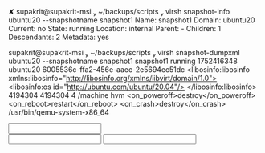 
 ✘ supakrit@supakrit-msi  ~/backups/scripts  virsh snapshot-info  ubuntu20 --snapshotname snapshot1
Name:           snapshot1
Domain:         ubuntu20
Current:        no
State:          running
Location:       internal
Parent:         -
Children:       1
Descendants:    2
Metadata:       yes

 supakrit@supakrit-msi  ~/backups/scripts  virsh snapshot-dumpxml    ubuntu20 --snapshotname snapshot1
<domainsnapshot>
  <name>snapshot1</name>
  <state>running</state>
  <creationTime>1752416348</creationTime>
  <memory snapshot='internal'/>
  <disks>
    <disk name='vda' snapshot='internal'/>
    <disk name='sda' snapshot='no'/>
  </disks>
  <domain type='kvm'>
    <name>ubuntu20</name>
    <uuid>6005536c-ffa2-456e-aaec-2e5694ec51dc</uuid>
    <metadata>
      <libosinfo:libosinfo xmlns:libosinfo="http://libosinfo.org/xmlns/libvirt/domain/1.0">
        <libosinfo:os id="http://ubuntu.com/ubuntu/20.04"/>
      </libosinfo:libosinfo>
    </metadata>
    <memory unit='KiB'>4194304</memory>
    <currentMemory unit='KiB'>4194304</currentMemory>
    <vcpu placement='static'>4</vcpu>
    <resource>
      <partition>/machine</partition>
    </resource>
    <os>
      <type arch='x86_64' machine='pc-q35-8.2'>hvm</type>
      <boot dev='hd'/>
    </os>
    <features>
      <acpi/>
      <apic/>
      <vmport state='off'/>
    </features>
    <cpu mode='host-passthrough' check='none' migratable='on'/>
    <clock offset='utc'>
      <timer name='rtc' tickpolicy='catchup'/>
      <timer name='pit' tickpolicy='delay'/>
      <timer name='hpet' present='no'/>
    </clock>
    <on_poweroff>destroy</on_poweroff>
    <on_reboot>restart</on_reboot>
    <on_crash>destroy</on_crash>
    <pm>
      <suspend-to-mem enabled='no'/>
      <suspend-to-disk enabled='no'/>
    </pm>
    <devices>
      <emulator>/usr/bin/qemu-system-x86_64</emulator>
      <disk type='file' device='disk'>
        <driver name='qemu' type='qcow2' discard='unmap'/>
        <source file='/var/lib/libvirt/images/ubuntu20.qcow2'/>
        <target dev='vda' bus='virtio'/>
        <address type='pci' domain='0x0000' bus='0x04' slot='0x00' function='0x0'/>
      </disk>
      <disk type='file' device='cdrom'>
        <driver name='qemu' type='raw'/>
        <target dev='sda' bus='sata'/>
        <readonly/>
        <address type='drive' controller='0' bus='0' target='0' unit='0'/>
      </disk>
      <controller type='usb' index='0' model='qemu-xhci' ports='15'>
        <address type='pci' domain='0x0000' bus='0x02' slot='0x00' function='0x0'/>
      </controller>
      <controller type='pci' index='0' model='pcie-root'/>
      <controller type='pci' index='1' model='pcie-root-port'>
        <model name='pcie-root-port'/>
        <target chassis='1' port='0x10'/>
        <address type='pci' domain='0x0000' bus='0x00' slot='0x02' function='0x0' multifunction='on'/>
      </controller>
      <controller type='pci' index='2' model='pcie-root-port'>
        <model name='pcie-root-port'/>
        <target chassis='2' port='0x11'/>
        <address type='pci' domain='0x0000' bus='0x00' slot='0x02' function='0x1'/>
      </controller>
      <controller type='pci' index='3' model='pcie-root-port'>
        <model name='pcie-root-port'/>
        <target chassis='3' port='0x12'/>
        <address type='pci' domain='0x0000' bus='0x00' slot='0x02' function='0x2'/>
      </controller>
      <controller type='pci' index='4' model='pcie-root-port'>
        <model name='pcie-root-port'/>
        <target chassis='4' port='0x13'/>
        <address type='pci' domain='0x0000' bus='0x00' slot='0x02' function='0x3'/>
      </controller>
      <controller type='pci' index='5' model='pcie-root-port'>
        <model name='pcie-root-port'/>
        <target chassis='5' port='0x14'/>
        <address type='pci' domain='0x0000' bus='0x00' slot='0x02' function='0x4'/>
      </controller>
      <controller type='pci' index='6' model='pcie-root-port'>
        <model name='pcie-root-port'/>
        <target chassis='6' port='0x15'/>
        <address type='pci' domain='0x0000' bus='0x00' slot='0x02' function='0x5'/>
      </controller>
      <controller type='pci' index='7' model='pcie-root-port'>
        <model name='pcie-root-port'/>
        <target chassis='7' port='0x16'/>
        <address type='pci' domain='0x0000' bus='0x00' slot='0x02' function='0x6'/>
      </controller>
      <controller type='pci' index='8' model='pcie-root-port'>
        <model name='pcie-root-port'/>
        <target chassis='8' port='0x17'/>
        <address type='pci' domain='0x0000' bus='0x00' slot='0x02' function='0x7'/>
      </controller>
      <controller type='pci' index='9' model='pcie-root-port'>
        <model name='pcie-root-port'/>
        <target chassis='9' port='0x18'/>
        <address type='pci' domain='0x0000' bus='0x00' slot='0x03' function='0x0' multifunction='on'/>
      </controller>
      <controller type='pci' index='10' model='pcie-root-port'>
        <model name='pcie-root-port'/>
        <target chassis='10' port='0x19'/>
        <address type='pci' domain='0x0000' bus='0x00' slot='0x03' function='0x1'/>
      </controller>
      <controller type='pci' index='11' model='pcie-root-port'>
        <model name='pcie-root-port'/>
        <target chassis='11' port='0x1a'/>
        <address type='pci' domain='0x0000' bus='0x00' slot='0x03' function='0x2'/>
      </controller>
      <controller type='pci' index='12' model='pcie-root-port'>
        <model name='pcie-root-port'/>
        <target chassis='12' port='0x1b'/>
        <address type='pci' domain='0x0000' bus='0x00' slot='0x03' function='0x3'/>
      </controller>
      <controller type='pci' index='13' model='pcie-root-port'>
        <model name='pcie-root-port'/>
        <target chassis='13' port='0x1c'/>
        <address type='pci' domain='0x0000' bus='0x00' slot='0x03' function='0x4'/>
      </controller>
      <controller type='pci' index='14' model='pcie-root-port'>
        <model name='pcie-root-port'/>
        <target chassis='14' port='0x1d'/>
        <address type='pci' domain='0x0000' bus='0x00' slot='0x03' function='0x5'/>
      </controller>
      <controller type='sata' index='0'>
        <address type='pci' domain='0x0000' bus='0x00' slot='0x1f' function='0x2'/>
      </controller>
      <controller type='virtio-serial' index='0'>
        <address type='pci' domain='0x0000' bus='0x03' slot='0x00' function='0x0'/>
      </controller>
      <interface type='network'>
        <mac address='52:54:00:b3:37:46'/>
        <source network='default'/>
        <model type='virtio'/>
        <address type='pci' domain='0x0000' bus='0x01' slot='0x00' function='0x0'/>
      </interface>
      <serial type='pty'>
        <target type='isa-serial' port='0'>
          <model name='isa-serial'/>
        </target>
      </serial>
      <console type='pty'>
        <target type='serial' port='0'/>
      </console>
      <channel type='unix'>
        <target type='virtio' name='org.qemu.guest_agent.0'/>
        <address type='virtio-serial' controller='0' bus='0' port='1'/>
      </channel>
      <channel type='spicevmc'>
        <target type='virtio' name='com.redhat.spice.0'/>
        <address type='virtio-serial' controller='0' bus='0' port='2'/>
      </channel>
      <input type='tablet' bus='usb'>
        <address type='usb' bus='0' port='1'/>
      </input>
      <input type='mouse' bus='ps2'/>
      <input type='keyboard' bus='ps2'/>
      <graphics type='spice' autoport='yes'>
        <listen type='address'/>
        <image compression='off'/>
      </graphics>
      <sound model='ich9'>
        <address type='pci' domain='0x0000' bus='0x00' slot='0x1b' function='0x0'/>
      </sound>
      <audio id='1' type='spice'/>
      <video>
        <model type='virtio' heads='1' primary='yes'/>
        <address type='pci' domain='0x0000' bus='0x00' slot='0x01' function='0x0'/>
      </video>
      <redirdev bus='usb' type='spicevmc'>
        <address type='usb' bus='0' port='2'/>
      </redirdev>
      <redirdev bus='usb' type='spicevmc'>
        <address type='usb' bus='0' port='3'/>
      </redirdev>
      <watchdog model='itco' action='reset'/>
      <memballoon model='virtio'>
        <address type='pci' domain='0x0000' bus='0x05' slot='0x00' function='0x0'/>
      </memballoon>
      <rng model='virtio'>
        <backend model='random'>/dev/urandom</backend>
        <address type='pci' domain='0x0000' bus='0x06' slot='0x00' function='0x0'/>
      </rng>
    </devices>
    <seclabel type='dynamic' model='apparmor' relabel='yes'/>
  </domain>
  <inactiveDomain type='kvm'>
    <name>ubuntu20</name>
    <uuid>6005536c-ffa2-456e-aaec-2e5694ec51dc</uuid>
    <metadata>
      <libosinfo:libosinfo xmlns:libosinfo="http://libosinfo.org/xmlns/libvirt/domain/1.0">
        <libosinfo:os id="http://ubuntu.com/ubuntu/20.04"/>
      </libosinfo:libosinfo>
    </metadata>
    <memory unit='KiB'>4194304</memory>
    <currentMemory unit='KiB'>4194304</currentMemory>
    <vcpu placement='static'>4</vcpu>
    <os>
      <type arch='x86_64' machine='pc-q35-8.2'>hvm</type>
      <boot dev='hd'/>
    </os>
    <features>
      <acpi/>
      <apic/>
      <vmport state='off'/>
    </features>
    <cpu mode='host-passthrough' check='none' migratable='on'/>
    <clock offset='utc'>
      <timer name='rtc' tickpolicy='catchup'/>
      <timer name='pit' tickpolicy='delay'/>
      <timer name='hpet' present='no'/>
    </clock>
    <on_poweroff>destroy</on_poweroff>
    <on_reboot>restart</on_reboot>
    <on_crash>destroy</on_crash>
    <pm>
      <suspend-to-mem enabled='no'/>
      <suspend-to-disk enabled='no'/>
    </pm>
    <devices>
      <emulator>/usr/bin/qemu-system-x86_64</emulator>
      <disk type='file' device='disk'>
        <driver name='qemu' type='qcow2' discard='unmap'/>
        <source file='/var/lib/libvirt/images/ubuntu20.qcow2'/>
        <target dev='vda' bus='virtio'/>
        <address type='pci' domain='0x0000' bus='0x04' slot='0x00' function='0x0'/>
      </disk>
      <disk type='file' device='cdrom'>
        <driver name='qemu' type='raw'/>
        <target dev='sda' bus='sata'/>
        <readonly/>
        <address type='drive' controller='0' bus='0' target='0' unit='0'/>
      </disk>
      <controller type='usb' index='0' model='qemu-xhci' ports='15'>
        <address type='pci' domain='0x0000' bus='0x02' slot='0x00' function='0x0'/>
      </controller>
      <controller type='pci' index='0' model='pcie-root'/>
      <controller type='pci' index='1' model='pcie-root-port'>
        <model name='pcie-root-port'/>
        <target chassis='1' port='0x10'/>
        <address type='pci' domain='0x0000' bus='0x00' slot='0x02' function='0x0' multifunction='on'/>
      </controller>
      <controller type='pci' index='2' model='pcie-root-port'>
        <model name='pcie-root-port'/>
        <target chassis='2' port='0x11'/>
        <address type='pci' domain='0x0000' bus='0x00' slot='0x02' function='0x1'/>
      </controller>
      <controller type='pci' index='3' model='pcie-root-port'>
        <model name='pcie-root-port'/>
        <target chassis='3' port='0x12'/>
        <address type='pci' domain='0x0000' bus='0x00' slot='0x02' function='0x2'/>
      </controller>
      <controller type='pci' index='4' model='pcie-root-port'>
        <model name='pcie-root-port'/>
        <target chassis='4' port='0x13'/>
        <address type='pci' domain='0x0000' bus='0x00' slot='0x02' function='0x3'/>
      </controller>
      <controller type='pci' index='5' model='pcie-root-port'>
        <model name='pcie-root-port'/>
        <target chassis='5' port='0x14'/>
        <address type='pci' domain='0x0000' bus='0x00' slot='0x02' function='0x4'/>
      </controller>
      <controller type='pci' index='6' model='pcie-root-port'>
        <model name='pcie-root-port'/>
        <target chassis='6' port='0x15'/>
        <address type='pci' domain='0x0000' bus='0x00' slot='0x02' function='0x5'/>
      </controller>
      <controller type='pci' index='7' model='pcie-root-port'>
        <model name='pcie-root-port'/>
        <target chassis='7' port='0x16'/>
        <address type='pci' domain='0x0000' bus='0x00' slot='0x02' function='0x6'/>
      </controller>
      <controller type='pci' index='8' model='pcie-root-port'>
        <model name='pcie-root-port'/>
        <target chassis='8' port='0x17'/>
        <address type='pci' domain='0x0000' bus='0x00' slot='0x02' function='0x7'/>
      </controller>
      <controller type='pci' index='9' model='pcie-root-port'>
        <model name='pcie-root-port'/>
        <target chassis='9' port='0x18'/>
        <address type='pci' domain='0x0000' bus='0x00' slot='0x03' function='0x0' multifunction='on'/>
      </controller>
      <controller type='pci' index='10' model='pcie-root-port'>
        <model name='pcie-root-port'/>
        <target chassis='10' port='0x19'/>
        <address type='pci' domain='0x0000' bus='0x00' slot='0x03' function='0x1'/>
      </controller>
      <controller type='pci' index='11' model='pcie-root-port'>
        <model name='pcie-root-port'/>
        <target chassis='11' port='0x1a'/>
        <address type='pci' domain='0x0000' bus='0x00' slot='0x03' function='0x2'/>
      </controller>
      <controller type='pci' index='12' model='pcie-root-port'>
        <model name='pcie-root-port'/>
        <target chassis='12' port='0x1b'/>
        <address type='pci' domain='0x0000' bus='0x00' slot='0x03' function='0x3'/>
      </controller>
      <controller type='pci' index='13' model='pcie-root-port'>
        <model name='pcie-root-port'/>
        <target chassis='13' port='0x1c'/>
        <address type='pci' domain='0x0000' bus='0x00' slot='0x03' function='0x4'/>
      </controller>
      <controller type='pci' index='14' model='pcie-root-port'>
        <model name='pcie-root-port'/>
        <target chassis='14' port='0x1d'/>
        <address type='pci' domain='0x0000' bus='0x00' slot='0x03' function='0x5'/>
      </controller>
      <controller type='sata' index='0'>
        <address type='pci' domain='0x0000' bus='0x00' slot='0x1f' function='0x2'/>
      </controller>
      <controller type='virtio-serial' index='0'>
        <address type='pci' domain='0x0000' bus='0x03' slot='0x00' function='0x0'/>
      </controller>
      <interface type='network'>
        <mac address='52:54:00:b3:37:46'/>
        <source network='default'/>
        <model type='virtio'/>
        <address type='pci' domain='0x0000' bus='0x01' slot='0x00' function='0x0'/>
      </interface>
      <serial type='pty'>
        <target type='isa-serial' port='0'>
          <model name='isa-serial'/>
        </target>
      </serial>
      <console type='pty'>
        <target type='serial' port='0'/>
      </console>
      <channel type='unix'>
        <target type='virtio' name='org.qemu.guest_agent.0'/>
        <address type='virtio-serial' controller='0' bus='0' port='1'/>
      </channel>
      <channel type='spicevmc'>
        <target type='virtio' name='com.redhat.spice.0'/>
        <address type='virtio-serial' controller='0' bus='0' port='2'/>
      </channel>
      <input type='tablet' bus='usb'>
        <address type='usb' bus='0' port='1'/>
      </input>
      <input type='mouse' bus='ps2'/>
      <input type='keyboard' bus='ps2'/>
      <graphics type='spice' autoport='yes'>
        <listen type='address'/>
        <image compression='off'/>
      </graphics>
      <sound model='ich9'>
        <address type='pci' domain='0x0000' bus='0x00' slot='0x1b' function='0x0'/>
      </sound>
      <audio id='1' type='spice'/>
      <video>
        <model type='virtio' heads='1' primary='yes'/>
        <address type='pci' domain='0x0000' bus='0x00' slot='0x01' function='0x0'/>
      </video>
      <redirdev bus='usb' type='spicevmc'>
        <address type='usb' bus='0' port='2'/>
      </redirdev>
      <redirdev bus='usb' type='spicevmc'>
        <address type='usb' bus='0' port='3'/>
      </redirdev>
      <watchdog model='itco' action='reset'/>
      <memballoon model='virtio'>
        <address type='pci' domain='0x0000' bus='0x05' slot='0x00' function='0x0'/>
      </memballoon>
      <rng model='virtio'>
        <backend model='random'>/dev/urandom</backend>
        <address type='pci' domain='0x0000' bus='0x06' slot='0x00' function='0x0'/>
      </rng>
    </devices>
  </inactiveDomain>
  <cookie>
    <cpu mode='host-passthrough' check='none' migratable='on'/>
    <slirpHelper/>
  </cookie>
</domainsnapshot>

 supakrit@supakrit-msi  ~/backups/scripts  virsh snapshot-info  ubuntu20 --snapshotname snapshot1
Name:           snapshot1
Domain:         ubuntu20
Current:        no
State:          running
Location:       internal
Parent:         -
Children:       1
Descendants:    2
Metadata:       yes

 supakrit@supakrit-msi  ~/backups/scripts  virsh snapshot-info  ubuntu20-restore-2025-07-13-215447 --snapshotname snapshot1
error: Domain snapshot not found: no domain snapshot with matching name 'snapshot1'

 ✘ supakrit@supakrit-msi  ~/backups/scripts  virsh snapshot-list ubuntu20-restore-2025-07-13-215447
 Name   Creation Time   State
-------------------------------

 supakrit@supakrit-msi  ~/backups/scripts  virsh snapshot-list ubuntu20-restore-2025-07-13-215447
 Name   Creation Time   State
-------------------------------

 supakrit@supakrit-msi  ~/backups/scripts  virsh snapshot-create --help
  NAME
    snapshot-create - Create a snapshot from XML

  SYNOPSIS
    snapshot-create <domain> [--xmlfile <string>] [--redefine] [--current] [--no-metadata] [--halt] [--disk-only] [--reuse-external] [--quiesce] [--atomic] [--live] [--validate]

  DESCRIPTION
    Create a snapshot (disk and RAM) from XML

  OPTIONS
    [--domain] <string>  domain name, id or uuid
    --xmlfile <string>  domain snapshot XML
    --redefine       redefine metadata for existing snapshot
    --current        with redefine, set current snapshot
    --no-metadata    take snapshot but create no metadata
    --halt           halt domain after snapshot is created
    --disk-only      capture disk state but not vm state
    --reuse-external  reuse any existing external files
    --quiesce        quiesce guest's file systems
    --atomic         require atomic operation
    --live           take a live snapshot
    --validate       validate the XML against the schema


 supakrit@supakrit-msi  ~/backups/scripts  virsh snapshot-create --redefine --help
  NAME
    snapshot-create - Create a snapshot from XML

  SYNOPSIS
    snapshot-create <domain> [--xmlfile <string>] [--redefine] [--current] [--no-metadata] [--halt] [--disk-only] [--reuse-external] [--quiesce] [--atomic] [--live] [--validate]

  DESCRIPTION
    Create a snapshot (disk and RAM) from XML

  OPTIONS
    [--domain] <string>  domain name, id or uuid
    --xmlfile <string>  domain snapshot XML
    --redefine       redefine metadata for existing snapshot
    --current        with redefine, set current snapshot
    --no-metadata    take snapshot but create no metadata
    --halt           halt domain after snapshot is created
    --disk-only      capture disk state but not vm state
    --reuse-external  reuse any existing external files
    --quiesce        quiesce guest's file systems
    --atomic         require atomic operation
    --live           take a live snapshot
    --validate       validate the XML against the schema


 supakrit@supakrit-msi  ~/backups/scripts  virsh snapshot-create ubuntu20-restore-2025-07-13-215447 --xmlfile /var/lib/libvirt/qemu/snapshot/ubuntu20/snapshot
1.xml --redefine 
error: Failed to open file '/var/lib/libvirt/qemu/snapshot/ubuntu20/snapshot1.xml': Permission denied

 ✘ supakrit@supakrit-msi  ~/backups/scripts  sudo virsh snapshot-create ubuntu20-restore-2025-07-13-215447 --xmlfile /var/lib/libvirt/qemu/snapshot/ubuntu20/s
napshot1.xml --redefine
error: invalid argument: definition for snapshot snapshot1 must use uuid 6c24bb56-b1bf-4cc1-8d21-9f8bb10344fd

 ✘ supakrit@supakrit-msi  ~/backups/scripts  sudo rm -rf ~/backups/artifacts/ubuntu20/2025-07-13-215447/snapshots/*
 supakrit@supakrit-msi  ~/backups/scripts  virsh snapshot-list ubuntu20
 Name                       Creation Time               State
-----------------------------------------------------------------------
 backup-2025-07-13-215112   2025-07-13 21:51:12 +0700   disk-snapshot
 snapshot1                  2025-07-13 21:19:08 +0700   running
 snapshot2                  2025-07-13 21:20:37 +0700   running

 supakrit@supakrit-msi  ~/backups/scripts  cd ../artifacts/ubuntu20/2025-07-13-215447/snapshots/
 supakrit@supakrit-msi  ~/backups/artifacts/ubuntu20/2025-07-13-215447/snapshots  virsh snapshot-dumpxml ubuntu20 snapshot1
<domainsnapshot>
  <name>snapshot1</name>
  <state>running</state>
  <creationTime>1752416348</creationTime>
  <memory snapshot='internal'/>
  <disks>
    <disk name='vda' snapshot='internal'/>
    <disk name='sda' snapshot='no'/>
  </disks>
  <domain type='kvm'>
    <name>ubuntu20</name>
    <uuid>6005536c-ffa2-456e-aaec-2e5694ec51dc</uuid>
    <metadata>
      <libosinfo:libosinfo xmlns:libosinfo="http://libosinfo.org/xmlns/libvirt/domain/1.0">
        <libosinfo:os id="http://ubuntu.com/ubuntu/20.04"/>
      </libosinfo:libosinfo>
    </metadata>
    <memory unit='KiB'>4194304</memory>
    <currentMemory unit='KiB'>4194304</currentMemory>
    <vcpu placement='static'>4</vcpu>
    <resource>
      <partition>/machine</partition>
    </resource>
    <os>
      <type arch='x86_64' machine='pc-q35-8.2'>hvm</type>
      <boot dev='hd'/>
    </os>
    <features>
      <acpi/>
      <apic/>
      <vmport state='off'/>
    </features>
    <cpu mode='host-passthrough' check='none' migratable='on'/>
    <clock offset='utc'>
      <timer name='rtc' tickpolicy='catchup'/>
      <timer name='pit' tickpolicy='delay'/>
      <timer name='hpet' present='no'/>
    </clock>
    <on_poweroff>destroy</on_poweroff>
    <on_reboot>restart</on_reboot>
    <on_crash>destroy</on_crash>
    <pm>
      <suspend-to-mem enabled='no'/>
      <suspend-to-disk enabled='no'/>
    </pm>
    <devices>
      <emulator>/usr/bin/qemu-system-x86_64</emulator>
      <disk type='file' device='disk'>
        <driver name='qemu' type='qcow2' discard='unmap'/>
        <source file='/var/lib/libvirt/images/ubuntu20.qcow2'/>
        <target dev='vda' bus='virtio'/>
        <address type='pci' domain='0x0000' bus='0x04' slot='0x00' function='0x0'/>
      </disk>
      <disk type='file' device='cdrom'>
        <driver name='qemu' type='raw'/>
        <target dev='sda' bus='sata'/>
        <readonly/>
        <address type='drive' controller='0' bus='0' target='0' unit='0'/>
      </disk>
      <controller type='usb' index='0' model='qemu-xhci' ports='15'>
        <address type='pci' domain='0x0000' bus='0x02' slot='0x00' function='0x0'/>
      </controller>
      <controller type='pci' index='0' model='pcie-root'/>
      <controller type='pci' index='1' model='pcie-root-port'>
        <model name='pcie-root-port'/>
        <target chassis='1' port='0x10'/>
        <address type='pci' domain='0x0000' bus='0x00' slot='0x02' function='0x0' multifunction='on'/>
      </controller>
      <controller type='pci' index='2' model='pcie-root-port'>
        <model name='pcie-root-port'/>
        <target chassis='2' port='0x11'/>
        <address type='pci' domain='0x0000' bus='0x00' slot='0x02' function='0x1'/>
      </controller>
      <controller type='pci' index='3' model='pcie-root-port'>
        <model name='pcie-root-port'/>
        <target chassis='3' port='0x12'/>
        <address type='pci' domain='0x0000' bus='0x00' slot='0x02' function='0x2'/>
      </controller>
      <controller type='pci' index='4' model='pcie-root-port'>
        <model name='pcie-root-port'/>
        <target chassis='4' port='0x13'/>
        <address type='pci' domain='0x0000' bus='0x00' slot='0x02' function='0x3'/>
      </controller>
      <controller type='pci' index='5' model='pcie-root-port'>
        <model name='pcie-root-port'/>
        <target chassis='5' port='0x14'/>
        <address type='pci' domain='0x0000' bus='0x00' slot='0x02' function='0x4'/>
      </controller>
      <controller type='pci' index='6' model='pcie-root-port'>
        <model name='pcie-root-port'/>
        <target chassis='6' port='0x15'/>
        <address type='pci' domain='0x0000' bus='0x00' slot='0x02' function='0x5'/>
      </controller>
      <controller type='pci' index='7' model='pcie-root-port'>
        <model name='pcie-root-port'/>
        <target chassis='7' port='0x16'/>
        <address type='pci' domain='0x0000' bus='0x00' slot='0x02' function='0x6'/>
      </controller>
      <controller type='pci' index='8' model='pcie-root-port'>
        <model name='pcie-root-port'/>
        <target chassis='8' port='0x17'/>
        <address type='pci' domain='0x0000' bus='0x00' slot='0x02' function='0x7'/>
      </controller>
      <controller type='pci' index='9' model='pcie-root-port'>
        <model name='pcie-root-port'/>
        <target chassis='9' port='0x18'/>
        <address type='pci' domain='0x0000' bus='0x00' slot='0x03' function='0x0' multifunction='on'/>
      </controller>
      <controller type='pci' index='10' model='pcie-root-port'>
        <model name='pcie-root-port'/>
        <target chassis='10' port='0x19'/>
        <address type='pci' domain='0x0000' bus='0x00' slot='0x03' function='0x1'/>
      </controller>
      <controller type='pci' index='11' model='pcie-root-port'>
        <model name='pcie-root-port'/>
        <target chassis='11' port='0x1a'/>
        <address type='pci' domain='0x0000' bus='0x00' slot='0x03' function='0x2'/>
      </controller>
      <controller type='pci' index='12' model='pcie-root-port'>
        <model name='pcie-root-port'/>
        <target chassis='12' port='0x1b'/>
        <address type='pci' domain='0x0000' bus='0x00' slot='0x03' function='0x3'/>
      </controller>
      <controller type='pci' index='13' model='pcie-root-port'>
        <model name='pcie-root-port'/>
        <target chassis='13' port='0x1c'/>
        <address type='pci' domain='0x0000' bus='0x00' slot='0x03' function='0x4'/>
      </controller>
      <controller type='pci' index='14' model='pcie-root-port'>
        <model name='pcie-root-port'/>
        <target chassis='14' port='0x1d'/>
        <address type='pci' domain='0x0000' bus='0x00' slot='0x03' function='0x5'/>
      </controller>
      <controller type='sata' index='0'>
        <address type='pci' domain='0x0000' bus='0x00' slot='0x1f' function='0x2'/>
      </controller>
      <controller type='virtio-serial' index='0'>
        <address type='pci' domain='0x0000' bus='0x03' slot='0x00' function='0x0'/>
      </controller>
      <interface type='network'>
        <mac address='52:54:00:b3:37:46'/>
        <source network='default'/>
        <model type='virtio'/>
        <address type='pci' domain='0x0000' bus='0x01' slot='0x00' function='0x0'/>
      </interface>
      <serial type='pty'>
        <target type='isa-serial' port='0'>
          <model name='isa-serial'/>
        </target>
      </serial>
      <console type='pty'>
        <target type='serial' port='0'/>
      </console>
      <channel type='unix'>
        <target type='virtio' name='org.qemu.guest_agent.0'/>
        <address type='virtio-serial' controller='0' bus='0' port='1'/>
      </channel>
      <channel type='spicevmc'>
        <target type='virtio' name='com.redhat.spice.0'/>
        <address type='virtio-serial' controller='0' bus='0' port='2'/>
      </channel>
      <input type='tablet' bus='usb'>
        <address type='usb' bus='0' port='1'/>
      </input>
      <input type='mouse' bus='ps2'/>
      <input type='keyboard' bus='ps2'/>
      <graphics type='spice' autoport='yes'>
        <listen type='address'/>
        <image compression='off'/>
      </graphics>
      <sound model='ich9'>
        <address type='pci' domain='0x0000' bus='0x00' slot='0x1b' function='0x0'/>
      </sound>
      <audio id='1' type='spice'/>
      <video>
        <model type='virtio' heads='1' primary='yes'/>
        <address type='pci' domain='0x0000' bus='0x00' slot='0x01' function='0x0'/>
      </video>
      <redirdev bus='usb' type='spicevmc'>
        <address type='usb' bus='0' port='2'/>
      </redirdev>
      <redirdev bus='usb' type='spicevmc'>
        <address type='usb' bus='0' port='3'/>
      </redirdev>
      <watchdog model='itco' action='reset'/>
      <memballoon model='virtio'>
        <address type='pci' domain='0x0000' bus='0x05' slot='0x00' function='0x0'/>
      </memballoon>
      <rng model='virtio'>
        <backend model='random'>/dev/urandom</backend>
        <address type='pci' domain='0x0000' bus='0x06' slot='0x00' function='0x0'/>
      </rng>
    </devices>
    <seclabel type='dynamic' model='apparmor' relabel='yes'/>
  </domain>
  <inactiveDomain type='kvm'>
    <name>ubuntu20</name>
    <uuid>6005536c-ffa2-456e-aaec-2e5694ec51dc</uuid>
    <metadata>
      <libosinfo:libosinfo xmlns:libosinfo="http://libosinfo.org/xmlns/libvirt/domain/1.0">
        <libosinfo:os id="http://ubuntu.com/ubuntu/20.04"/>
      </libosinfo:libosinfo>
    </metadata>
    <memory unit='KiB'>4194304</memory>
    <currentMemory unit='KiB'>4194304</currentMemory>
    <vcpu placement='static'>4</vcpu>
    <os>
      <type arch='x86_64' machine='pc-q35-8.2'>hvm</type>
      <boot dev='hd'/>
    </os>
    <features>
      <acpi/>
      <apic/>
      <vmport state='off'/>
    </features>
    <cpu mode='host-passthrough' check='none' migratable='on'/>
    <clock offset='utc'>
      <timer name='rtc' tickpolicy='catchup'/>
      <timer name='pit' tickpolicy='delay'/>
      <timer name='hpet' present='no'/>
    </clock>
    <on_poweroff>destroy</on_poweroff>
    <on_reboot>restart</on_reboot>
    <on_crash>destroy</on_crash>
    <pm>
      <suspend-to-mem enabled='no'/>
      <suspend-to-disk enabled='no'/>
    </pm>
    <devices>
      <emulator>/usr/bin/qemu-system-x86_64</emulator>
      <disk type='file' device='disk'>
        <driver name='qemu' type='qcow2' discard='unmap'/>
        <source file='/var/lib/libvirt/images/ubuntu20.qcow2'/>
        <target dev='vda' bus='virtio'/>
        <address type='pci' domain='0x0000' bus='0x04' slot='0x00' function='0x0'/>
      </disk>
      <disk type='file' device='cdrom'>
        <driver name='qemu' type='raw'/>
        <target dev='sda' bus='sata'/>
        <readonly/>
        <address type='drive' controller='0' bus='0' target='0' unit='0'/>
      </disk>
      <controller type='usb' index='0' model='qemu-xhci' ports='15'>
        <address type='pci' domain='0x0000' bus='0x02' slot='0x00' function='0x0'/>
      </controller>
      <controller type='pci' index='0' model='pcie-root'/>
      <controller type='pci' index='1' model='pcie-root-port'>
        <model name='pcie-root-port'/>
        <target chassis='1' port='0x10'/>
        <address type='pci' domain='0x0000' bus='0x00' slot='0x02' function='0x0' multifunction='on'/>
      </controller>
      <controller type='pci' index='2' model='pcie-root-port'>
        <model name='pcie-root-port'/>
        <target chassis='2' port='0x11'/>
        <address type='pci' domain='0x0000' bus='0x00' slot='0x02' function='0x1'/>
      </controller>
      <controller type='pci' index='3' model='pcie-root-port'>
        <model name='pcie-root-port'/>
        <target chassis='3' port='0x12'/>
        <address type='pci' domain='0x0000' bus='0x00' slot='0x02' function='0x2'/>
      </controller>
      <controller type='pci' index='4' model='pcie-root-port'>
        <model name='pcie-root-port'/>
        <target chassis='4' port='0x13'/>
        <address type='pci' domain='0x0000' bus='0x00' slot='0x02' function='0x3'/>
      </controller>
      <controller type='pci' index='5' model='pcie-root-port'>
        <model name='pcie-root-port'/>
        <target chassis='5' port='0x14'/>
        <address type='pci' domain='0x0000' bus='0x00' slot='0x02' function='0x4'/>
      </controller>
      <controller type='pci' index='6' model='pcie-root-port'>
        <model name='pcie-root-port'/>
        <target chassis='6' port='0x15'/>
        <address type='pci' domain='0x0000' bus='0x00' slot='0x02' function='0x5'/>
      </controller>
      <controller type='pci' index='7' model='pcie-root-port'>
        <model name='pcie-root-port'/>
        <target chassis='7' port='0x16'/>
        <address type='pci' domain='0x0000' bus='0x00' slot='0x02' function='0x6'/>
      </controller>
      <controller type='pci' index='8' model='pcie-root-port'>
        <model name='pcie-root-port'/>
        <target chassis='8' port='0x17'/>
        <address type='pci' domain='0x0000' bus='0x00' slot='0x02' function='0x7'/>
      </controller>
      <controller type='pci' index='9' model='pcie-root-port'>
        <model name='pcie-root-port'/>
        <target chassis='9' port='0x18'/>
        <address type='pci' domain='0x0000' bus='0x00' slot='0x03' function='0x0' multifunction='on'/>
      </controller>
      <controller type='pci' index='10' model='pcie-root-port'>
        <model name='pcie-root-port'/>
        <target chassis='10' port='0x19'/>
        <address type='pci' domain='0x0000' bus='0x00' slot='0x03' function='0x1'/>
      </controller>
      <controller type='pci' index='11' model='pcie-root-port'>
        <model name='pcie-root-port'/>
        <target chassis='11' port='0x1a'/>
        <address type='pci' domain='0x0000' bus='0x00' slot='0x03' function='0x2'/>
      </controller>
      <controller type='pci' index='12' model='pcie-root-port'>
        <model name='pcie-root-port'/>
        <target chassis='12' port='0x1b'/>
        <address type='pci' domain='0x0000' bus='0x00' slot='0x03' function='0x3'/>
      </controller>
      <controller type='pci' index='13' model='pcie-root-port'>
        <model name='pcie-root-port'/>
        <target chassis='13' port='0x1c'/>
        <address type='pci' domain='0x0000' bus='0x00' slot='0x03' function='0x4'/>
      </controller>
      <controller type='pci' index='14' model='pcie-root-port'>
        <model name='pcie-root-port'/>
        <target chassis='14' port='0x1d'/>
        <address type='pci' domain='0x0000' bus='0x00' slot='0x03' function='0x5'/>
      </controller>
      <controller type='sata' index='0'>
        <address type='pci' domain='0x0000' bus='0x00' slot='0x1f' function='0x2'/>
      </controller>
      <controller type='virtio-serial' index='0'>
        <address type='pci' domain='0x0000' bus='0x03' slot='0x00' function='0x0'/>
      </controller>
      <interface type='network'>
        <mac address='52:54:00:b3:37:46'/>
        <source network='default'/>
        <model type='virtio'/>
        <address type='pci' domain='0x0000' bus='0x01' slot='0x00' function='0x0'/>
      </interface>
      <serial type='pty'>
        <target type='isa-serial' port='0'>
          <model name='isa-serial'/>
        </target>
      </serial>
      <console type='pty'>
        <target type='serial' port='0'/>
      </console>
      <channel type='unix'>
        <target type='virtio' name='org.qemu.guest_agent.0'/>
        <address type='virtio-serial' controller='0' bus='0' port='1'/>
      </channel>
      <channel type='spicevmc'>
        <target type='virtio' name='com.redhat.spice.0'/>
        <address type='virtio-serial' controller='0' bus='0' port='2'/>
      </channel>
      <input type='tablet' bus='usb'>
        <address type='usb' bus='0' port='1'/>
      </input>
      <input type='mouse' bus='ps2'/>
      <input type='keyboard' bus='ps2'/>
      <graphics type='spice' autoport='yes'>
        <listen type='address'/>
        <image compression='off'/>
      </graphics>
      <sound model='ich9'>
        <address type='pci' domain='0x0000' bus='0x00' slot='0x1b' function='0x0'/>
      </sound>
      <audio id='1' type='spice'/>
      <video>
        <model type='virtio' heads='1' primary='yes'/>
        <address type='pci' domain='0x0000' bus='0x00' slot='0x01' function='0x0'/>
      </video>
      <redirdev bus='usb' type='spicevmc'>
        <address type='usb' bus='0' port='2'/>
      </redirdev>
      <redirdev bus='usb' type='spicevmc'>
        <address type='usb' bus='0' port='3'/>
      </redirdev>
      <watchdog model='itco' action='reset'/>
      <memballoon model='virtio'>
        <address type='pci' domain='0x0000' bus='0x05' slot='0x00' function='0x0'/>
      </memballoon>
      <rng model='virtio'>
        <backend model='random'>/dev/urandom</backend>
        <address type='pci' domain='0x0000' bus='0x06' slot='0x00' function='0x0'/>
      </rng>
    </devices>
  </inactiveDomain>
  <cookie>
    <cpu mode='host-passthrough' check='none' migratable='on'/>
    <slirpHelper/>
  </cookie>
</domainsnapshot>

 supakrit@supakrit-msi  ~/backups/artifacts/ubuntu20/2025-07-13-215447/snapshots  virsh snapshot-dumpxml ubuntu20 snapshot1 > snapshot1.xml
zsh: permission denied: snapshot1.xml
 ✘ supakrit@supakrit-msi  ~/backups/artifacts/ubuntu20/2025-07-13-215447/snapshots  sudo virsh snapshot-dumpxml ubuntu20 snapshot1 > snapshot1.xml
zsh: permission denied: snapshot1.xml
 ✘ supakrit@supakrit-msi  ~/backups/artifacts/ubuntu20/2025-07-13-215447/snapshots  sudo virsh snapshot-dumpxml ubuntu20 snapshot1 > snapshot1.xml
zsh: permission denied: snapshot1.xml
 ✘ supakrit@supakrit-msi  ~/backups/artifacts/ubuntu20/2025-07-13-215447/snapshots  sudo chmod -R 777 ../snapshots/
 supakrit@supakrit-msi  ~/backups/artifacts/ubuntu20/2025-07-13-215447/snapshots  sudo virsh snapshot-dumpxml ubuntu20 snapshot1 > snapshot1.xml
 supakrit@supakrit-msi  ~/backups/artifacts/ubuntu20/2025-07-13-215447/snapshots  sudo virsh snapshot-dumpxml ubuntu20 snapshot2 > snapshot2.xml
 supakrit@supakrit-msi  ~/backups/artifacts/ubuntu20/2025-07-13-215447/snapshots  sudo virsh snapshot-create ubuntu20-restore-2025-07-13-215447 --xmlfile snap
shot1.xml --redefine
error: invalid argument: definition for snapshot snapshot1 must use uuid 6c24bb56-b1bf-4cc1-8d21-9f8bb10344fd

 ✘ supakrit@supakrit-msi  ~/backups/artifacts/ubuntu20/2025-07-13-215447/snapshots  code .
 supakrit@supakrit-msi  ~/backups/artifacts/ubuntu20/2025-07-13-215447/snapshots  sudo virsh snapshot-create ubuntu20-restore-2025-07-13-215447 --xmlfile snap
shot1.xml --redefine
error: invalid argument: definition for snapshot snapshot1 must use uuid 6c24bb56-b1bf-4cc1-8d21-9f8bb10344fd

 ✘ supakrit@supakrit-msi  ~/backups/artifacts/ubuntu20/2025-07-13-215447/snapshots  virsh list --all
 Id   Name                                 State
-----------------------------------------------------
 7    ubuntu20                             running
 -    ubuntu20-restore-2025-07-13-215447   shut off

 supakrit@supakrit-msi  ~/backups/artifacts/ubuntu20/2025-07-13-215447/snapshots  virsh --help

virsh [options]... [<command_string>]
virsh [options]... <command> [args...]

  options:
    -c | --connect=URI      hypervisor connection URI
    -d | --debug=NUM        debug level [0-4]
    -e | --escape <char>    set escape sequence for console
    -h | --help             this help
    -k | --keepalive-interval=NUM
                            keepalive interval in seconds, 0 for disable
    -K | --keepalive-count=NUM
                            number of possible missed keepalive messages
    -l | --log=FILE         output logging to file
    -q | --quiet            quiet mode
    -r | --readonly         connect readonly
    -t | --timing           print timing information
    -v                      short version
    -V                      long version
         --version[=TYPE]   version, TYPE is short or long (default short)
  commands (non interactive mode):

 Domain Management (help keyword 'domain')
    attach-device                  attach device from an XML file
    attach-disk                    attach disk device
    attach-interface               attach network interface
    autostart                      autostart a domain
    blkdeviotune                   Set or query a block device I/O tuning parameters.
    blkiotune                      Get or set blkio parameters
    blockcommit                    Start a block commit operation.
    blockcopy                      Start a block copy operation.
    blockjob                       Manage active block operations
    blockpull                      Populate a disk from its backing image.
    blockresize                    Resize block device of domain.
    change-media                   Change media of CD or floppy drive
    console                        connect to the guest console
    cpu-stats                      show domain cpu statistics
    create                         create a domain from an XML file
    define                         define (but don't start) a domain from an XML file
    desc                           show or set domain's description or title
    destroy                        destroy (stop) a domain
    detach-device                  detach device from an XML file
    detach-device-alias            detach device from an alias
    detach-disk                    detach disk device
    detach-interface               detach network interface
    domdisplay                     domain display connection URI
    domfsfreeze                    Freeze domain's mounted filesystems.
    domfsthaw                      Thaw domain's mounted filesystems.
    domfsinfo                      Get information of domain's mounted filesystems.
    domfstrim                      Invoke fstrim on domain's mounted filesystems.
    domhostname                    print the domain's hostname
    domid                          convert a domain name or UUID to domain id
    domif-setlink                  set link state of a virtual interface
    domiftune                      get/set parameters of a virtual interface
    domjobabort                    abort active domain job
    domjobinfo                     domain job information
    domlaunchsecinfo               Get domain launch security info
    domsetlaunchsecstate           Set domain launch security state
    domname                        convert a domain id or UUID to domain name
    domrename                      rename a domain
    dompmsuspend                   suspend a domain gracefully using power management functions
    dompmwakeup                    wakeup a domain from pmsuspended state
    domuuid                        convert a domain name or id to domain UUID
    domxml-from-native             Convert native config to domain XML
    domxml-to-native               Convert domain XML to native config
    dump                           dump the core of a domain to a file for analysis
    dumpxml                        domain information in XML
    edit                           edit XML configuration for a domain
    get-user-sshkeys               list authorized SSH keys for given user (via agent)
    inject-nmi                     Inject NMI to the guest
    iothreadinfo                   view domain IOThreads
    iothreadpin                    control domain IOThread affinity
    iothreadadd                    add an IOThread to the guest domain
    iothreadset                    modifies an existing IOThread of the guest domain
    iothreaddel                    delete an IOThread from the guest domain
    send-key                       Send keycodes to the guest
    send-process-signal            Send signals to processes
    lxc-enter-namespace            LXC Guest Enter Namespace
    managedsave                    managed save of a domain state
    managedsave-remove             Remove managed save of a domain
    managedsave-edit               edit XML for a domain's managed save state file
    managedsave-dumpxml            Domain information of managed save state file in XML
    managedsave-define             redefine the XML for a domain's managed save state file
    memtune                        Get or set memory parameters
    perf                           Get or set perf event
    metadata                       show or set domain's custom XML metadata
    migrate                        migrate domain to another host
    migrate-setmaxdowntime         set maximum tolerable downtime
    migrate-getmaxdowntime         get maximum tolerable downtime
    migrate-compcache              get/set compression cache size
    migrate-setspeed               Set the maximum migration bandwidth
    migrate-getspeed               Get the maximum migration bandwidth
    migrate-postcopy               Switch running migration from pre-copy to post-copy
    numatune                       Get or set numa parameters
    qemu-attach                    QEMU Attach
    qemu-monitor-command           QEMU Monitor Command
    qemu-monitor-event             QEMU Monitor Events
    qemu-agent-command             QEMU Guest Agent Command
    guest-agent-timeout            Set the guest agent timeout
    reboot                         reboot a domain
    reset                          reset a domain
    restore                        restore a domain from a saved state in a file
    resume                         resume a domain
    save                           save a domain state to a file
    save-image-define              redefine the XML for a domain's saved state file
    save-image-dumpxml             saved state domain information in XML
    save-image-edit                edit XML for a domain's saved state file
    schedinfo                      show/set scheduler parameters
    screenshot                     take a screenshot of a current domain console and store it into a file
    set-lifecycle-action           change lifecycle actions
    set-user-sshkeys               manipulate authorized SSH keys file for given user (via agent)
    set-user-password              set the user password inside the domain
    setmaxmem                      change maximum memory limit
    setmem                         change memory allocation
    setvcpus                       change number of virtual CPUs
    shutdown                       gracefully shutdown a domain
    start                          start a (previously defined) inactive domain
    suspend                        suspend a domain
    ttyconsole                     tty console
    undefine                       undefine a domain
    update-device                  update device from an XML file
    update-memory-device           update memory device of a domain
    vcpucount                      domain vcpu counts
    vcpuinfo                       detailed domain vcpu information
    vcpupin                        control or query domain vcpu affinity
    emulatorpin                    control or query domain emulator affinity
    vncdisplay                     vnc display
    guestvcpus                     query or modify state of vcpu in the guest (via agent)
    setvcpu                        attach/detach vcpu or groups of threads
    domblkthreshold                set the threshold for block-threshold event for a given block device or it's backing chain element
    guestinfo                      query information about the guest (via agent)
    domdirtyrate-calc              Calculate a vm's memory dirty rate
    dom-fd-associate               associate a FD with a domain

 Domain Monitoring (help keyword 'monitor')
    domblkerror                    Show errors on block devices
    domblkinfo                     domain block device size information
    domblklist                     list all domain blocks
    domblkstat                     get device block stats for a domain
    domcontrol                     domain control interface state
    domif-getlink                  get link state of a virtual interface
    domifaddr                      Get network interfaces' addresses for a running domain
    domiflist                      list all domain virtual interfaces
    domifstat                      get network interface stats for a domain
    dominfo                        domain information
    dommemstat                     get memory statistics for a domain
    domstate                       domain state
    domstats                       get statistics about one or multiple domains
    domtime                        domain time
    list                           list domains

 Domain Events (help keyword 'events')
    event                          Domain Events

 Host and Hypervisor (help keyword 'host')
    allocpages                     Manipulate pages pool size
    capabilities                   capabilities
    cpu-baseline                   compute baseline CPU
    cpu-compare                    compare host CPU with a CPU described by an XML file
    cpu-models                     CPU models
    domcapabilities                domain capabilities
    freecell                       NUMA free memory
    freepages                      NUMA free pages
    hostname                       print the hypervisor hostname
    hypervisor-cpu-baseline        compute baseline CPU usable by a specific hypervisor
    hypervisor-cpu-compare         compare a CPU with the CPU created by a hypervisor on the host
    maxvcpus                       connection vcpu maximum
    node-memory-tune               Get or set node memory parameters
    nodecpumap                     node cpu map
    nodecpustats                   Prints cpu stats of the node.
    nodeinfo                       node information
    nodememstats                   Prints memory stats of the node.
    nodesevinfo                    node SEV information
    nodesuspend                    suspend the host node for a given time duration
    sysinfo                        print the hypervisor sysinfo
    uri                            print the hypervisor canonical URI
    version                        show version

 Checkpoint (help keyword 'checkpoint')
    checkpoint-create              Create a checkpoint from XML
    checkpoint-create-as           Create a checkpoint from a set of args
    checkpoint-delete              Delete a domain checkpoint
    checkpoint-dumpxml             Dump XML for a domain checkpoint
    checkpoint-edit                edit XML for a checkpoint
    checkpoint-info                checkpoint information
    checkpoint-list                List checkpoints for a domain
    checkpoint-parent              Get the name of the parent of a checkpoint

 Interface (help keyword 'interface')
    iface-begin                    create a snapshot of current interfaces settings, which can be later committed (iface-commit) or restored (iface-rollback)
    iface-bridge                   create a bridge device and attach an existing network device to it
    iface-commit                   commit changes made since iface-begin and free restore point
    iface-define                   define an inactive persistent physical host interface or modify an existing persistent one from an XML file
    iface-destroy                  destroy a physical host interface (disable it / "if-down")
    iface-dumpxml                  interface information in XML
    iface-edit                     edit XML configuration for a physical host interface
    iface-list                     list physical host interfaces
    iface-mac                      convert an interface name to interface MAC address
    iface-name                     convert an interface MAC address to interface name
    iface-rollback                 rollback to previous saved configuration created via iface-begin
    iface-start                    start a physical host interface (enable it / "if-up")
    iface-unbridge                 undefine a bridge device after detaching its device(s)
    iface-undefine                 undefine a physical host interface (remove it from configuration)

 Network Filter (help keyword 'filter')
    nwfilter-define                define or update a network filter from an XML file
    nwfilter-dumpxml               network filter information in XML
    nwfilter-edit                  edit XML configuration for a network filter
    nwfilter-list                  list network filters
    nwfilter-undefine              undefine a network filter
    nwfilter-binding-create        create a network filter binding from an XML file
    nwfilter-binding-delete        delete a network filter binding
    nwfilter-binding-dumpxml       network filter information in XML
    nwfilter-binding-list          list network filter bindings

 Networking (help keyword 'network')
    net-autostart                  autostart a network
    net-create                     create a network from an XML file
    net-define                     define an inactive persistent virtual network or modify an existing persistent one from an XML file
    net-desc                       show or set network's description or title
    net-destroy                    destroy (stop) a network
    net-dhcp-leases                print lease info for a given network
    net-dumpxml                    network information in XML
    net-edit                       edit XML configuration for a network
    net-event                      Network Events
    net-info                       network information
    net-list                       list networks
    net-metadata                   show or set network's custom XML metadata
    net-name                       convert a network UUID to network name
    net-start                      start a (previously defined) inactive network
    net-undefine                   undefine a persistent network
    net-update                     update parts of an existing network's configuration
    net-uuid                       convert a network name to network UUID
    net-port-list                  list network ports
    net-port-create                create a network port from an XML file
    net-port-dumpxml               network port information in XML
    net-port-delete                delete the specified network port

 Node Device (help keyword 'nodedev')
    nodedev-create                 create a device defined by an XML file on the node
    nodedev-destroy                destroy (stop) a device on the node
    nodedev-detach                 detach node device from its device driver
    nodedev-dumpxml                node device details in XML
    nodedev-list                   enumerate devices on this host
    nodedev-reattach               reattach node device to its device driver
    nodedev-reset                  reset node device
    nodedev-event                  Node Device Events
    nodedev-define                 Define a device by an xml file on a node
    nodedev-undefine               Undefine an inactive node device
    nodedev-start                  Start an inactive node device
    nodedev-autostart              autostart a defined node device
    nodedev-info                   node device information

 Secret (help keyword 'secret')
    secret-define                  define or modify a secret from an XML file
    secret-dumpxml                 secret attributes in XML
    secret-event                   Secret Events
    secret-get-value               Output a secret value
    secret-list                    list secrets
    secret-set-value               set a secret value
    secret-undefine                undefine a secret

 Snapshot (help keyword 'snapshot')
    snapshot-create                Create a snapshot from XML
    snapshot-create-as             Create a snapshot from a set of args
    snapshot-current               Get or set the current snapshot
    snapshot-delete                Delete a domain snapshot
    snapshot-dumpxml               Dump XML for a domain snapshot
    snapshot-edit                  edit XML for a snapshot
    snapshot-info                  snapshot information
    snapshot-list                  List snapshots for a domain
    snapshot-parent                Get the name of the parent of a snapshot
    snapshot-revert                Revert a domain to a snapshot

 Backup (help keyword 'backup')
    backup-begin                   Start a disk backup of a live domain
    backup-dumpxml                 Dump XML for an ongoing domain block backup job

 Storage Pool (help keyword 'pool')
    find-storage-pool-sources-as   find potential storage pool sources
    find-storage-pool-sources      discover potential storage pool sources
    pool-autostart                 autostart a pool
    pool-build                     build a pool
    pool-create-as                 create a pool from a set of args
    pool-create                    create a pool from an XML file
    pool-define-as                 define a pool from a set of args
    pool-define                    define an inactive persistent storage pool or modify an existing persistent one from an XML file
    pool-delete                    delete a pool
    pool-destroy                   destroy (stop) a pool
    pool-dumpxml                   pool information in XML
    pool-edit                      edit XML configuration for a storage pool
    pool-info                      storage pool information
    pool-list                      list pools
    pool-name                      convert a pool UUID to pool name
    pool-refresh                   refresh a pool
    pool-start                     start a (previously defined) inactive pool
    pool-undefine                  undefine an inactive pool
    pool-uuid                      convert a pool name to pool UUID
    pool-event                     Storage Pool Events
    pool-capabilities              storage pool capabilities

 Storage Volume (help keyword 'volume')
    vol-clone                      clone a volume.
    vol-create-as                  create a volume from a set of args
    vol-create                     create a vol from an XML file
    vol-create-from                create a vol, using another volume as input
    vol-delete                     delete a vol
    vol-download                   download volume contents to a file
    vol-dumpxml                    vol information in XML
    vol-info                       storage vol information
    vol-key                        returns the volume key for a given volume name or path
    vol-list                       list vols
    vol-name                       returns the volume name for a given volume key or path
    vol-path                       returns the volume path for a given volume name or key
    vol-pool                       returns the storage pool for a given volume key or path
    vol-resize                     resize a vol
    vol-upload                     upload file contents to a volume
    vol-wipe                       wipe a vol

 Virsh itself (help keyword 'virsh')
    cd                             change the current directory
    echo                           echo arguments. Used for internal testing.
    exit                           quit this interactive terminal
    help                           print help
    pwd                            print the current directory
    quit                           quit this interactive terminal
    connect                        (re)connect to hypervisor


  (specify help <group> for details about the commands in the group)

  (specify help <command> for details about the command)

 supakrit@supakrit-msi  ~/backups/artifacts/ubuntu20/2025-07-13-215447/snapshots  sudo virsh snapshot-create ubuntu20-restore-2025-07-13-215447 --xmlfile snap
shot1.xml --redefine
Domain snapshot snapshot1 created from 'snapshot1.xml'
 supakrit@supakrit-msi  ~/backups/artifacts/ubuntu20/2025-07-13-215447/snapshots  sudo virsh snapshot-create ubuntu20-restore-2025-07-13-215447 --xmlfile snap
shot2.xml --redefine
Domain snapshot snapshot2 created from 'snapshot2.xml'
 supakrit@supakrit-msi  ~/backups/artifacts/ubuntu20/2025-07-13-215447/snapshots  virsh snapshot-list ubuntu20-restore-2025-07-13-215447
 Name        Creation Time               State
--------------------------------------------------
 snapshot1   2025-07-13 21:19:08 +0700   running
 snapshot2   2025-07-13 21:20:37 +0700   running

 supakrit@supakrit-msi  ~/backups/artifacts/ubuntu20/2025-07-13-215447/snapshots  virsh snapshot-list ubuntu20-restore-2025-07-13-215447
 Name        Creation Time               State
--------------------------------------------------
 snapshot1   2025-07-13 21:19:08 +0700   running
 snapshot2   2025-07-13 21:20:37 +0700   running

 supakrit@supakrit-msi  ~/backups/artifacts/ubuntu20/2025-07-13-215447/snapshots  virsh snapshot-list ubuntu20-restore-2025-07-13-215447
 Name        Creation Time               State
--------------------------------------------------
 snapshot1   2025-07-13 21:19:08 +0700   running
 snapshot2   2025-07-13 21:20:37 +0700   running

 supakrit@supakrit-msi  ~/backups/artifacts/ubuntu20/2025-07-13-215447/snapshots  sudo virsh snapshot-create ubuntu20-restore-2025-07-13-215447 --xmlfile snap
shot1.xml --redefine
error: XML error: memory state cannot be saved with offline or disk-only snapshot

 ✘ supakrit@supakrit-msi  ~/backups/artifacts/ubuntu20/2025-07-13-215447/snapshots  virsh snapshot-delete  ubuntu20-restore-2025-07-13-215447 snapshot1.xml
error: Domain snapshot not found: no domain snapshot with matching name 'snapshot1.xml'

 ✘ supakrit@supakrit-msi  ~/backups/artifacts/ubuntu20/2025-07-13-215447/snapshots  virsh snapshot-delete  ubuntu20-restore-2025-07-13-215447 snapshot1
Domain snapshot snapshot1 deleted

 supakrit@supakrit-msi  ~/backups/artifacts/ubuntu20/2025-07-13-215447/snapshots  virsh snapshot-delete  ubuntu20-restore-2025-07-13-215447 snapshot2
Domain snapshot snapshot2 deleted

 supakrit@supakrit-msi  ~/backups/artifacts/ubuntu20/2025-07-13-215447/snapshots  sudo virsh snapshot-create ubuntu20-restore-2025-07-13-215447 --xmlfile snap
shot1.xml --redefine
error: XML error: memory state cannot be saved with offline or disk-only snapshot

 ✘ supakrit@supakrit-msi  ~/backups/artifacts/ubuntu20/2025-07-13-215447/snapshots  sudo virsh snapshot-create ubuntu20-restore-2025-07-13-215447 --xmlfile sn
apshot1.xml --redefine
Domain snapshot snapshot1 created from 'snapshot1.xml'
 supakrit@supakrit-msi  ~/backups/artifacts/ubuntu20/2025-07-13-215447/snapshots  sudo virsh snapshot-create ubuntu20-restore-2025-07-13-215447 --xmlfile snap
shot2.xml --redefine
Domain snapshot snapshot2 created from 'snapshot2.xml'
 supakrit@supakrit-msi  ~/backups/artifacts/ubuntu20/2025-07-13-215447/snapshots  sudo virsh start ubuntu20-restore-2025-07-13-215447
Domain 'ubuntu20-restore-2025-07-13-215447' started

 supakrit@supakrit-msi  ~/backups/artifacts/ubuntu20/2025-07-13-215447/snapshots  virsh snapshot-delete  ubuntu20-restore-2025-07-13-215447 snapshot2
error: Failed to delete snapshot snapshot2
error: Operation not supported: disk image 'vda' for internal snapshot 'snapshot2' is not the same as disk image currently used by VM

 ✘ supakrit@supakrit-msi  ~/backups/artifacts/ubuntu20/2025-07-13-215447/snapshots  virsh snapshot-edit snapshot1.xml 
error: failed to get domain 'snapshot1.xml'

 ✘ supakrit@supakrit-msi  ~/backups/artifacts/ubuntu20/2025-07-13-215447/snapshots  virsh snapshot-delete  ubuntu20-restore-2025-07-13-215447 snapshot2
Domain snapshot snapshot2 deleted

 supakrit@supakrit-msi  ~/backups/artifacts/ubuntu20/2025-07-13-215447/snapshots  virsh snapshot-delete  ubuntu20-restore-2025-07-13-215447 snapshot1
Domain snapshot snapshot1 deleted

 supakrit@supakrit-msi  ~/backups/artifacts/ubuntu20/2025-07-13-215447/snapshots  sudo virsh snapshot-create ubuntu20-restore-2025-07-13-215447 --xmlfile snap
shot1.xml --redefine
Domain snapshot snapshot1 created from 'snapshot1.xml'
 supakrit@supakrit-msi  ~/backups/artifacts/ubuntu20/2025-07-13-215447/snapshots  sudo virsh snapshot-create ubuntu20-restore-2025-07-13-215447 --xmlfile snap
shot2.xml --redefine
Domain snapshot snapshot2 created from 'snapshot2.xml'
 supakrit@supakrit-msi  ~/backups/artifacts/ubuntu20/2025-07-13-215447/snapshots  virsh snapshot-list ubuntu20-restore-2025-07-13-215447
 Name        Creation Time               State
--------------------------------------------------
 snapshot1   2025-07-13 21:19:08 +0700   running
 snapshot2   2025-07-13 21:20:37 +0700   running